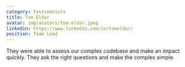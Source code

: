 ```yaml
---
category: testimonials
title: Tom Eldar
avatar: img/avatars/tom-eldar.jpeg
linkedin: https://www.linkedin.com/in/tomeldar/
position: Team Lead
---
```


They were able to assess our complex codebase and make an impact quickly. They ask the right questions and make the complex simple.
